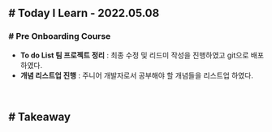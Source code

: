## # Today I Learn - 2022.05.08

### # Pre Onboarding Course

- **To do List 팀 프로젝트 정리** : 최종 수정 및 리드미 작성을 진행하였고 git으로 배포하였다.
- **개념 리스트업 진행** : 주니어 개발자로서 공부해야 할 개념들을 리스트업 하였다.

<br>

## # Takeaway
